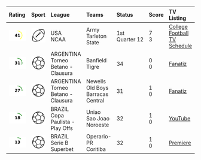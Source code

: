 | Rating                                                                                                                                 | Sport                                                                                                         | League                                | Teams                                | Status         | Score   | TV Listing                                                                                       |
|:---------------------------------------------------------------------------------------------------------------------------------------|:--------------------------------------------------------------------------------------------------------------|:--------------------------------------|:-------------------------------------|:---------------|:--------|:-------------------------------------------------------------------------------------------------|
| <img src="https://raw.githubusercontent.com/BlakeDuncan25/Donut-SVG-Ratings/bac4e4a278175106499642192132b1786a9aec38/41.svg" alt="41"> | <img src="https://raw.githubusercontent.com/BlakeDuncan25/Donut-SVG-Ratings/master/football.png" alt="NCAAF"> | USA<br>NCAA                           | Army<br>Tarleton State               | 1st Quarter 12 | 7<br>3  | <a href="https://fbschedules.com/college-football-tv-schedule/">College Football TV Schedule</a> |
| <img src="https://raw.githubusercontent.com/BlakeDuncan25/Donut-SVG-Ratings/bac4e4a278175106499642192132b1786a9aec38/31.svg" alt="31"> | <img src="https://raw.githubusercontent.com/BlakeDuncan25/Donut-SVG-Ratings/master/soccer.png" alt="Soccer">  | ARGENTINA<br>Torneo Betano - Clausura | Banfield<br>Tigre                    | 34             | 0<br>0  | <a href="https://watch.fanatiz.com/channels">Fanatiz</a>                                         |
| <img src="https://raw.githubusercontent.com/BlakeDuncan25/Donut-SVG-Ratings/bac4e4a278175106499642192132b1786a9aec38/27.svg" alt="27"> | <img src="https://raw.githubusercontent.com/BlakeDuncan25/Donut-SVG-Ratings/master/soccer.png" alt="Soccer">  | ARGENTINA<br>Torneo Betano - Clausura | Newells Old Boys<br>Barracas Central | 31             | 1<br>0  | <a href="https://watch.fanatiz.com/channels">Fanatiz</a>                                         |
| <img src="https://raw.githubusercontent.com/BlakeDuncan25/Donut-SVG-Ratings/bac4e4a278175106499642192132b1786a9aec38/18.svg" alt="18"> | <img src="https://raw.githubusercontent.com/BlakeDuncan25/Donut-SVG-Ratings/master/soccer.png" alt="Soccer">  | BRAZIL<br>Copa Paulista - Play Offs   | Uniao Sao Joao<br>Noroeste           | 32             | 1<br>0  | <a href="https://www.youtube.com/@futebolpaulista/streams">YouTube</a>                           |
| <img src="https://raw.githubusercontent.com/BlakeDuncan25/Donut-SVG-Ratings/bac4e4a278175106499642192132b1786a9aec38/13.svg" alt="13"> | <img src="https://raw.githubusercontent.com/BlakeDuncan25/Donut-SVG-Ratings/master/soccer.png" alt="Soccer">  | BRAZIL<br>Serie B Superbet            | Operario-PR<br>Coritiba              | 32             | 1<br>0  | <a href="https://www.sling.com/international/brazilian">Premiere</a>                             |